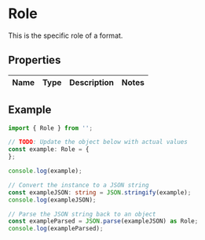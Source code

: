 
# Role

This is the specific role of a format.

## Properties

Name | Type | Description | Notes
------------ | ------------- | ------------- | -------------

## Example

```typescript
import { Role } from '';

// TODO: Update the object below with actual values
const example: Role = {
};

console.log(example);

// Convert the instance to a JSON string
const exampleJSON: string = JSON.stringify(example);
console.log(exampleJSON);

// Parse the JSON string back to an object
const exampleParsed = JSON.parse(exampleJSON) as Role;
console.log(exampleParsed);
```




